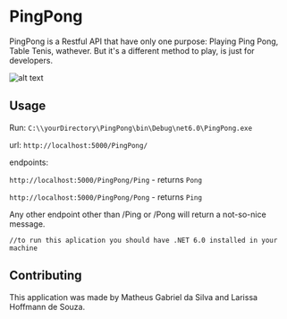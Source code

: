 # PingPong

PingPong is a Restful API that have only one purpose: Playing Ping Pong, Table Tenis, wathever. But it's a different method to play, is just for developers.

![alt text](![image](https://user-images.githubusercontent.com/50594095/206066498-84dd706e-bdac-4254-8363-14c0a6076530.png))

## Usage

Run:  `C:\\yourDirectory\PingPong\bin\Debug\net6.0\PingPong.exe`

url: `http://localhost:5000/PingPong/`

endpoints: 

`http://localhost:5000/PingPong/Ping` - returns `Pong`

`http://localhost:5000/PingPong/Pong` - returns `Ping`

Any other endpoint other than /Ping or /Pong will return a not-so-nice message.

```
//to run this aplication you should have .NET 6.0 installed in your machine
```

## Contributing

This application was made by Matheus Gabriel da Silva and Larissa Hoffmann de Souza.
